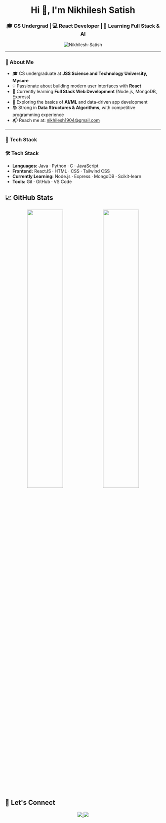 <h1 align="center">Hi 👋, I'm Nikhilesh Satish</h1>
<h3 align="center">🎓 CS Undergrad | 💻 React Developer | 🚀 Learning Full Stack & AI</h3>

<p align="center">
  <img src="https://komarev.com/ghpvc/?username=Nikhilesh-Satish&label=Profile%20views&color=0e75b6&style=flat" alt="Nikhilesh-Satish" />
</p>

---

### 🧠 About Me

- 🎓 CS undergraduate at **JSS Science and Technology University, Mysore**
- 💡 Passionate about building modern user interfaces with **React**
- 🧱 Currently learning **Full Stack Web Development** (Node.js, MongoDB, Express)
- 🤖 Exploring the basics of **AI/ML** and data-driven app development
- 📚 Strong in **Data Structures & Algorithms**, with competitive programming experience
- 📬 Reach me at: [nikhilesh1904@gmail.com](mailto:nikhilesh1904@gmail.com)

---

### 🔨 Tech Stack

### 🛠️ Tech Stack

- **Languages:** Java · Python · C · JavaScript  
- **Frontend:** ReactJS · HTML · CSS · Tailwind CSS  
- **Currently Learning:** Node.js · Express · MongoDB · Scikit-learn  
- **Tools:** Git · GitHub · VS Code


## 📈 GitHub Stats

<p align="center">
  <img src="https://github-readme-stats.vercel.app/api?username=Nikhilesh-Satish&show_icons=true&theme=github_dark&hide_border=true" width="48%" />
  <img src="https://github-readme-streak-stats.herokuapp.com?user=Nikhilesh-Satish&theme=github-dark&hide_border=true" width="48%" />
</p>

## 🔗 Let's Connect

<p align="center">
  <a href="mailto:nikhilesh1904@gmail.com">
    <img src="https://img.shields.io/badge/Gmail-D14836?style=for-the-badge&logo=gmail&logoColor=white"/>
  </a>
  <a href="https://www.linkedin.com/in/nikhilesh-satish-50b315273/">
    <img src="https://img.shields.io/badge/LinkedIn-blue?style=for-the-badge&logo=linkedin&logoColor=white"/>
  </a>
  <a href="https://github.com/Nikhilesh-Satish">
    <img src="https://img.sh
